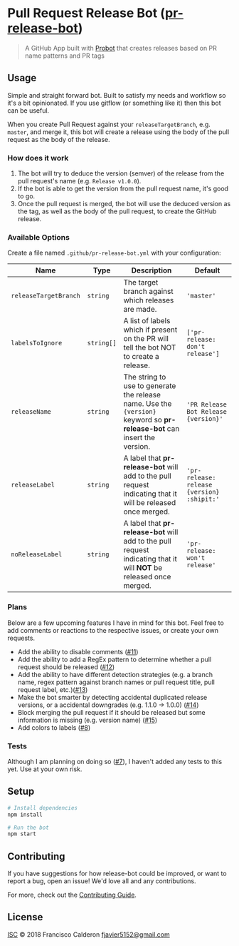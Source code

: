 # Pull Request Release Bot ([pr-release-bot](https://github.com/apps/pr-release-bot))

> A GitHub App built with [Probot](https://github.com/probot/probot) that creates releases based on PR name patterns and PR tags

## Usage

Simple and straight forward bot. Built to satisfy my needs and workflow so it's a bit opinionated. If you use gitflow (or something like it)
then this bot can be useful.

When you create Pull Request against your `releaseTargetBranch`, e.g. `master`, and merge it, this bot will create a release using the body of the pull request as the body of the release.

### How does it work

1. The bot will try to deduce the version (semver) of the release from the pull request's name (e.g. `Release v1.0.0`).
2. If the bot is able to get the version from the pull request name, it's good to go.
3. Once the pull request is merged, the bot will use the deduced version as the tag, as well as the body of the pull request, to create the GitHub release. 

### Available Options

Create a file named `.github/pr-release-bot.yml` with your configuration:

| Name | Type | Description | Default |
|------|------|-------------|---------|
|`releaseTargetBranch`|`string`|The target branch against which releases are made.|`'master'`|
|`labelsToIgnore`|`string[]`|A list of labels which if present on the PR will tell the bot NOT to create a release.|`['pr-release: don't release']`|
|`releaseName`|`string`| The string to use to generate the release name. Use the `{version}` keyword so **pr-release-bot** can insert the version. |`'PR Release Bot Release {version}'`|
|`releaseLabel`|`string`| A label that **pr-release-bot** will add to the pull request indicating that it will be released once merged. |`'pr-release: release {version} :shipit:'`|
|`noReleaseLabel`|`string`| A label that **pr-release-bot** will add to the pull request indicating that it will **NOT** be released once merged. |`'pr-release: won't release'`|

### Plans

Below are a few upcoming features I have in mind for this bot. Feel free to add comments or reactions to the respective issues, or create your own requests. 

* Add the ability to disable comments ([#11](https://github.com/fcalderon/pr-release-bot/issues/11))
* Add the ability to add a RegEx pattern to determine whether a pull request should be released ([#12](https://github.com/fcalderon/pr-release-bot/issues/12))
* Add the ability to have different detection strategies (e.g. a branch name, regex pattern against branch names or pull request title, pull request label, etc.)([#13](https://github.com/fcalderon/pr-release-bot/issues/13))
* Make the bot smarter by detecting accidental duplicated release versions, or a accidental downgrades (e.g. 1.1.0 -> 1.0.0) ([#14](https://github.com/fcalderon/pr-release-bot/issues/14))
* Block merging the pull request if it should be released but some information is missing (e.g. version name) ([#15](https://github.com/fcalderon/pr-release-bot/issues/15))
* Add colors to labels ([#8](https://github.com/fcalderon/pr-release-bot/issues/8))

### Tests

Although I am planning on doing so ([#7](https://github.com/fcalderon/pr-release-bot/issues/7)), I haven't added any tests to this yet. Use at your own risk.  

## Setup

```sh
# Install dependencies
npm install

# Run the bot
npm start
```

## Contributing

If you have suggestions for how release-bot could be improved, or want to report a bug, open an issue! We'd love all and any contributions.

For more, check out the [Contributing Guide](CONTRIBUTING.md).

## License

[ISC](LICENSE) © 2018 Francisco Calderon <fjavier5152@gmail.com>
